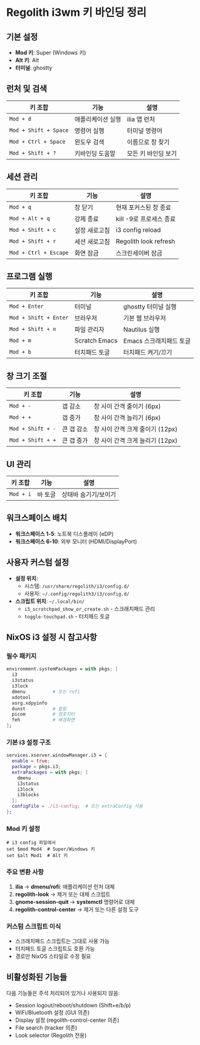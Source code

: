 # Regolith i3wm 키 바인딩 정리

## 기본 설정
- **Mod 키**: Super (Windows 키)
- **Alt 키**: Alt
- **터미널**: ghostty

## 런처 및 검색
| 키 조합 | 기능 | 설명 |
|---------|------|------|
| `Mod + d` | 애플리케이션 실행 | ilia 앱 런처 |
| `Mod + Shift + Space` | 명령어 실행 | 터미널 명령어 |
| `Mod + Ctrl + Space` | 윈도우 검색 | 이름으로 창 찾기 |
| `Mod + Shift + ?` | 키바인딩 도움말 | 모든 키 바인딩 보기 |

## 세션 관리
| 키 조합 | 기능 | 설명 |
|---------|------|------|
| `Mod + q` | 창 닫기 | 현재 포커스된 창 종료 |
| `Mod + Alt + q` | 강제 종료 | kill -9로 프로세스 종료 |
| `Mod + Shift + c` | 설정 새로고침 | i3 config reload |
| `Mod + Shift + r` | 세션 새로고침 | Regolith look refresh |
| `Mod + Ctrl + Escape` | 화면 잠금 | 스크린세이버 잠금 |

## 프로그램 실행
| 키 조합 | 기능 | 설명 |
|---------|------|------|
| `Mod + Enter` | 터미널 | ghostty 터미널 실행 |
| `Mod + Shift + Enter` | 브라우저 | 기본 웹 브라우저 |
| `Mod + Shift + n` | 파일 관리자 | Nautilus 실행 |
| `Mod + m` | Scratch Emacs | Emacs 스크래치패드 토글 |
| `Mod + b` | 터치패드 토글 | 터치패드 켜기/끄기 |

## 창 크기 조절
| 키 조합 | 기능 | 설명 |
|---------|------|------|
| `Mod + -` | 갭 감소 | 창 사이 간격 줄이기 (6px) |
| `Mod + +` | 갭 증가 | 창 사이 간격 늘리기 (6px) |
| `Mod + Shift + -` | 큰 갭 감소 | 창 사이 간격 크게 줄이기 (12px) |
| `Mod + Shift + +` | 큰 갭 증가 | 창 사이 간격 크게 늘리기 (12px) |

## UI 관리
| 키 조합 | 기능 | 설명 |
|---------|------|------|
| `Mod + i` | 바 토글 | 상태바 숨기기/보이기 |

## 워크스페이스 배치
- **워크스페이스 1-5**: 노트북 디스플레이 (eDP)
- **워크스페이스 6-10**: 외부 모니터 (HDMI/DisplayPort)

## 사용자 커스텀 설정
- **설정 위치**: 
  - 시스템: `/usr/share/regolith/i3/config.d/`
  - 사용자: `~/.config/regolith3/i3/config.d/`
- **스크립트 위치**: `~/.local/bin/`
  - `i3_scratchpad_show_or_create.sh` - 스크래치패드 관리
  - `toggle-touchpad.sh` - 터치패드 토글

## NixOS i3 설정 시 참고사항

### 필수 패키지
```nix
environment.systemPackages = with pkgs; [
  i3
  i3status
  i3lock
  dmenu          # 또는 rofi
  xdotool
  xorg.xdpyinfo
  dunst          # 알림
  picom          # 컴포지터
  feh            # 배경화면
];
```

### 기본 i3 설정 구조
```nix
services.xserver.windowManager.i3 = {
  enable = true;
  package = pkgs.i3;
  extraPackages = with pkgs; [
    dmenu
    i3status
    i3lock
    i3blocks
  ];
  configFile = ./i3-config;  # 또는 extraConfig 사용
};
```

### Mod 키 설정
```
# i3 config 파일에서
set $mod Mod4  # Super/Windows 키
set $alt Mod1  # Alt 키
```

### 주요 변환 사항
1. **ilia** → **dmenu/rofi**: 애플리케이션 런처 대체
2. **regolith-look** → 제거 또는 대체 스크립트
3. **gnome-session-quit** → **systemctl** 명령어로 대체
4. **regolith-control-center** → 제거 또는 다른 설정 도구

### 커스텀 스크립트 이식
- 스크래치패드 스크립트는 그대로 사용 가능
- 터치패드 토글 스크립트도 호환 가능
- 경로만 NixOS 스타일로 수정 필요

## 비활성화된 기능들
다음 기능들은 주석 처리되어 있거나 사용되지 않음:
- Session logout/reboot/shutdown (Shift+e/b/p)
- WiFi/Bluetooth 설정 (GUI 의존)
- Display 설정 (regolith-control-center 의존)
- File search (tracker 의존)
- Look selector (Regolith 전용)